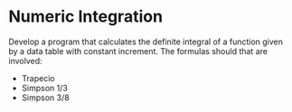 # Numeric Integration
Develop a program that calculates the definite integral of a function given by a data table with constant increment. The formulas should that are involved:
- Trapecio
- Simpson 1/3
- Simpson 3/8
